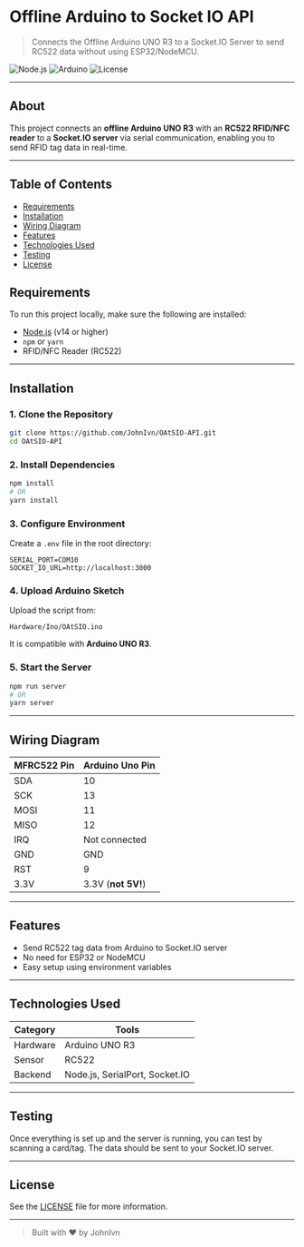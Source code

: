 # Offline Arduino to Socket IO API

> Connects the Offline Arduino UNO R3 to a Socket.IO Server to send RC522 data without using ESP32/NodeMCU.

![Node.js](https://img.shields.io/badge/Node.js-v14%2B-brightgreen)
![Arduino](https://img.shields.io/badge/Hardware-Arduino%20UNO%20R3-blue)
![License](https://img.shields.io/github/license/JohnIvn/OAtSIO-API)

---

## About

This project connects an **offline Arduino UNO R3** with an **RC522 RFID/NFC reader** to a **Socket.IO server** via serial communication, enabling you to send RFID tag data in real-time.

---

## Table of Contents

- [Requirements](#requirements)
- [Installation](#installation)
- [Wiring Diagram](#wiringdiagram)
- [Features](#features)
- [Technologies Used](#technologiesused)
- [Testing](#testing)
- [License](#license)

## Requirements

To run this project locally, make sure the following are installed:

- [Node.js](https://nodejs.org/) (v14 or higher)
- `npm` or `yarn`
- RFID/NFC Reader (RC522)

---

## Installation

### 1. Clone the Repository

```bash
git clone https://github.com/JohnIvn/OAtSIO-API.git
cd OAtSIO-API
```

### 2. Install Dependencies

```bash
npm install
# OR
yarn install
```

### 3. Configure Environment

Create a `.env` file in the root directory:

```env
SERIAL_PORT=COM10
SOCKET_IO_URL=http://localhost:3000
```

### 4. Upload Arduino Sketch

Upload the script from:

```
Hardware/Ino/OAtSIO.ino
```

It is compatible with **Arduino UNO R3**.

### 5. Start the Server

```bash
npm run server
# OR
yarn server
```

---

## Wiring Diagram

| MFRC522 Pin | Arduino Uno Pin    |
| ----------- | ------------------ |
| SDA         | 10                 |
| SCK         | 13                 |
| MOSI        | 11                 |
| MISO        | 12                 |
| IRQ         | Not connected      |
| GND         | GND                |
| RST         | 9                  |
| 3.3V        | 3.3V (**not 5V!**) |

---

## Features

- Send RC522 tag data from Arduino to Socket.IO server
- No need for ESP32 or NodeMCU
- Easy setup using environment variables

---

## Technologies Used

| Category | Tools                          |
| -------- | ------------------------------ |
| Hardware | Arduino UNO R3                 |
| Sensor   | RC522                          |
| Backend  | Node.js, SerialPort, Socket.IO |

---

## Testing

Once everything is set up and the server is running, you can test by scanning a card/tag. The data should be sent to your Socket.IO server.

---

## License

See the [LICENSE](LICENSE) file for more information.

---

> Built with ❤️ by JohnIvn
